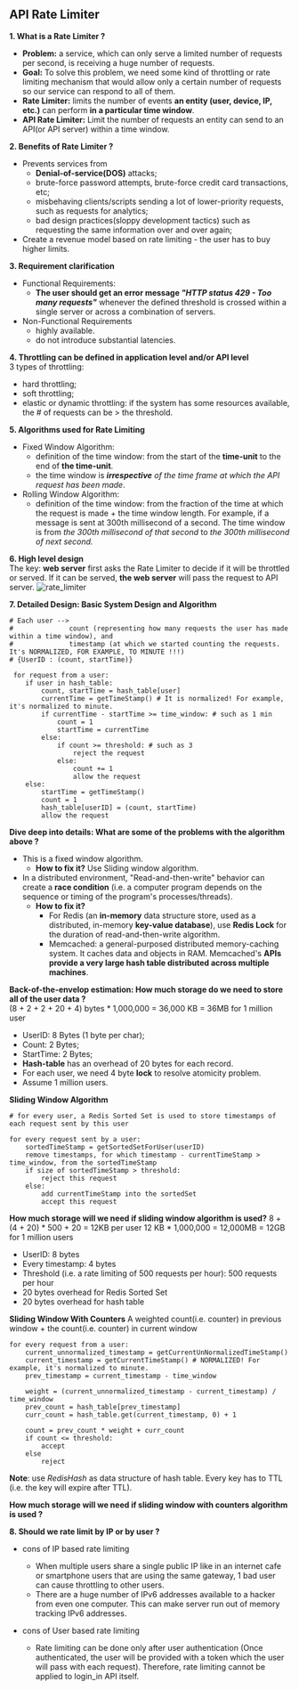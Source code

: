## API Rate Limiter

**1. What is a Rate Limiter ?**
- **Problem:** a service, which can only serve a limited number of requests per second, is receiving a huge number of requests.
- **Goal:** To solve this problem, we need some kind of throttling or rate limiting mechanism that would allow only a certain number of requests so our service can respond to all of them.
- **Rate Limiter:** limits the number of events **an entity (user, device, IP, etc.)** can perform **in a particular time window**.
- **API Rate Limiter:** Limit the number of requests an entity can send to an API(or API server) within a time window.

**2. Benefits of Rate Limiter ?**
- Prevents services from
  - **Denial-of-service(DOS)** attacks;
  - brute-force password attempts, brute-force credit card transactions, etc;
  - misbehaving clients/scripts sending a lot of lower-priority requests, such as requests for analytics;
  - bad design practices(sloppy development tactics) such as requesting the same information over and over again;
- Create a revenue model based on rate limiting - the user has to buy higher limits.

**3. Requirement clarification**
- Functional Requirements:
  - **The user should get an error message _"HTTP status 429 - Too many requests"_** whenever the defined threshold is crossed within a single server or across a combination of servers.
- Non-Functional Requirements
  - highly available.
  - do not introduce substantial latencies.

**4. Throttling can be defined in application level and/or API level**  
3 types of throttling:
- hard throttling;
- soft throttling;
- elastic or dynamic throttling: if the system has some resources available, the # of requests can be > the threshold.

**5. Algorithms used for Rate Limiting**
- Fixed Window Algorithm: 
  - definition of the time window: from the start of the **time-unit** to the end of **the time-unit**.  
  - the time window is _**irrespective** of the time frame at which the API request has been made_.
- Rolling Window Algorithm:
  - definition of the time window: from the fraction of the time at which the request is made + the time window length. For example, if a message is sent at 300th millisecond of a second. The time window is from _the 300th millisecond of that second_ to _the 300th millisecond of next second._

**6. High level design**  
The key: **web server** first asks the Rate Limiter to decide if it will be throttled or served. If it can be served, **the web server** will pass the request to API server.
![rate_limiter](https://user-images.githubusercontent.com/26174882/151849772-5be8dcae-c2ff-4d3a-961d-561c0f712cfa.png)

**7. Detailed Design: Basic System Design and Algorithm**

```
# Each user --> 
#              count (representing how many requests the user has made within a time window), and
#              timestamp (at which we started counting the requests. It's NORMALIZED, FOR EXAMPLE, TO MINUTE !!!)
# {UserID : (count, startTime)}
 
 for request from a user:
    if user in hash_table:
        count, startTime = hash_table[user]
        currentTime = getTimeStamp() # It is normalized! For example, it's normalized to minute.
        if currentTime - startTime >= time_window: # such as 1 min
            count = 1
            startTime = currentTime
        else:
            if count >= threshold: # such as 3
                reject the request
            else:
                count += 1
                allow the request
    else:
        startTime = getTimeStamp()
        count = 1
        hash_table[userID] = (count, startTime)
        allow the request
```

**Dive deep into details: What are some of the problems with the algorithm above ?**  
- This is a fixed window algorithm.
  - **How to fix it?** Use Sliding window algorithm.
- In a distributed environment, "Read-and-then-write" behavior can create a **race condition** (i.e. a computer program depends on the sequence or timing of the program's processes/threads).
  - **How to fix it?**
    - For Redis (an **in-memory** data structure store, used as a distributed, in-memory **key-value database**), use **Redis Lock** for the duration of read-and-then-write algorithm.
    - Memcached: a general-purposed distributed memory-caching system. It caches data and objects in RAM. Memcached's **APIs provide a very large hash table distributed across multiple machines**.

**Back-of-the-envelop estimation: How much storage do we need to store all of the user data ?**  
(8 + 2 + 2 + 20 + 4) bytes * 1,000,000 = 36,000 KB = 36MB for 1 million user
- UserID: 8 Bytes (1 byte per char);
- Count: 2 Bytes;
- StartTime: 2 Bytes;
- **Hash-table** has an overhead of 20 bytes for each record.
- For each user, we need 4 byte **lock** to resolve atomicity problem.
- Assume 1 million users.

**Sliding Window Algorithm**
```
# for every user, a Redis Sorted Set is used to store timestamps of each request sent by this user

for every request sent by a user:
    sortedTimeStamp = getSortedSetForUser(userID)
    remove timestamps, for which timestamp - currentTimeStamp > time_window, from the sortedTimeStamp
    if size of sortedTimeStamp > threshold:
        reject this request
    else:
        add currentTimeStamp into the sortedSet
        accept this request
```

**How much storage will we need if sliding window algorithm is used?**
8 + (4 + 20) * 500 + 20 = 12KB per user
12 KB * 1,000,000 = 12,000MB = 12GB for 1 million users
- UserID: 8 bytes
- Every timestamp: 4 bytes
- Threshold (i.e. a rate limiting of 500 requests per hour): 500 requests per hour
- 20 bytes overhead for Redis Sorted Set
- 20 bytes overhead for hash table

**Sliding Window With Counters**
A weighted count(i.e. counter) in previous window + the count(i.e. counter) in current window
```
for every request from a user:
    current_unnormalized_timestamp = getCurrentUnNormalizedTimeStamp()
    current_timestamp = getCurrentTimeStamp() # NORMALIZED! For example, it's normalized to minute.
    prev_timestamp = current_timestamp - time_window
    
    weight = (current_unnormalized_timestamp - current_timestamp) / time_window
    prev_count = hash_table[prev_timestamp]
    curr_count = hash_table.get(current_timestamp, 0) + 1
    
    count = prev_count * weight + curr_count
    if count <= threshold:
        accept
    else
        reject
```
**Note**: use _RedisHash_ as data structure of hash table. Every key has to TTL (i.e. the key will expire after TTL).

**How much storage will we need if sliding window with counters algorithm is used ?**

**8. Should we rate limit by IP or by user ?**
- cons of IP based rate limiting
  - When multiple users share a single public IP like in an internet cafe or smartphone users that are using the same gateway, 1 bad user can cause throttling to other users.
  - There are a huge number of IPv6 addresses available to a hacker from even one computer. This can make server run out of memory tracking IPv6 addresses.

- cons of User based rate limiting
  -  Rate limiting can be done only after user authentication (Once authenticated, the user will be provided with a token which the user will pass with each request). Therefore, rate limiting cannot be applied to login_in API itself.
